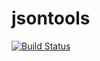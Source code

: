 # jsontools

[![Build Status](https://travis-ci.org/Prillan/haskell-jsontools.png)](https://travis-ci.org/Prillan/haskell-jsontools)

